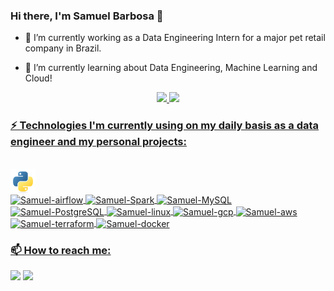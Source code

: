 ### Hi there, I'm Samuel Barbosa 👋 

- 🔭 I’m currently working as a Data Engineering Intern for a major pet retail company in Brazil.

- 🌱 I’m currently learning about Data Engineering, Machine Learning and Cloud!

<div align="center">
  <a href="https://github.com/samuel2pb">
  <img height="180em" src="https://github-readme-stats.vercel.app/api?username=samuel2pb&show_icons=true&theme=dracula&include_all_commits=true&count_private=true"/>
  <img height="180em" src="https://github-readme-stats.vercel.app/api/top-langs/?username=samuel2pb&layout=compact&langs_count=7&theme=dracula"/>
</div>

### ⚡ Technologies I'm currently using on my daily basis as a data engineer and my personal projects:

<div style="display: inline_block"><br>
  <img align="center" alt="Samuel-Python" height="40" width="40" src="https://raw.githubusercontent.com/devicons/devicon/master/icons/python/python-original.svg">
</div>
  <img align="center" alt="Samuel-airflow" height="40" width="80" src="src="//upload.wikimedia.org/wikipedia/commons/thumb/d/de/AirflowLogo.png/800px-AirflowLogo.png">
</div>
  <img align="center" alt="Samuel-Spark" height="40" width="80" src="https://spark.apache.org/images/spark-logo-trademark.png">
</div>
  <img align="center" alt="Samuel-MySQL" height="40" width="60" src="https://cdn.jsdelivr.net/gh/devicons/devicon/icons/mysql/mysql-original-wordmark.svg">
</div>
  <img align="center" alt="Samuel-PostgreSQL" height="40" width="40" src="https://cdn.jsdelivr.net/gh/devicons/devicon/icons/postgresql/postgresql-plain-wordmark.svg">
</div>
  <img align="center" alt="Samuel-linux" height="40" width="40" src="https://cdn.jsdelivr.net/gh/devicons/devicon/icons/linux/linux-original.svg">
</div>
  <img align="center" alt="Samuel-gcp" height="40" width="60" src="https://cdn.jsdelivr.net/gh/devicons/devicon/icons/googlecloud/googlecloud-original-wordmark.svg">
</div>
  <img align="center" alt="Samuel-aws" height="40" width="60" src="https://cdn.jsdelivr.net/gh/devicons/devicon/icons/amazonwebservices/amazonwebservices-original-wordmark.svg">
</div>
  <img align="center" alt="Samuel-terraform" height="40" width="60" src="https://cdn.jsdelivr.net/gh/devicons/devicon/icons/terraform/terraform-original-wordmark.svg">
</div>
  <img align="center" alt="Samuel-docker" height="40" width="40" src="https://cdn.jsdelivr.net/gh/devicons/devicon/icons/docker/docker-plain-wordmark.svg">
</div>     

### 📫 How to reach me: 
  
<div> 
  <a href ="mailto:samuelpedropbarbosa@gmail.com" target="_blank><img src="https://img.shields.io/badge/Gmail-D14836?style=for-the-badge&logo=gmail&logoColor=white" target="_blank"></a>
  <a href="https://www.linkedin.com/in/samuel2pb/" target="_blank"><img src="https://img.shields.io/badge/-LinkedIn-%230077B5?style=for-the-badge&logo=linkedin&logoColor=white" target="_blank"></a>
  <a href="https://wa.me/5511932259543" target="_blank"><img src="https://img.shields.io/badge/WhatsApp-25D366?style=for-the-badge&logo=whatsapp&logoColor=white" target="_blank"></a>
  
<!--
**samuel2pb/samuel2pb** is a ✨ _special_ ✨ repository because its `README.md` (this file) appears on your GitHub profile.
Here are some ideas to get you started:
- 🔭 I’m currently working on ...
- 🌱 I’m currently learning ...
- 👯 I’m looking to collaborate on ...
- 🤔 I’m looking for help with ...
- 💬 Ask me about ...
- 📫 How to reach me: ...
- 😄 Pronouns: ...
- ⚡ Fun fact: ...
-->
